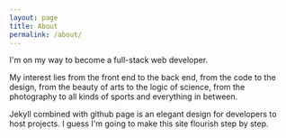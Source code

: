 ```yaml
---
layout: page
title: About
permalink: /about/
---
```


 I'm on my way to become a full-stack web developer.

My interest lies from the front end to the back end, from the code to the design, from the beauty of arts to the logic of science, from the photography to all kinds of sports and everything in between.

Jekyll combined with github page is an elegant design for developers to host projects. I guess I'm going to make this site flourish step by step.
